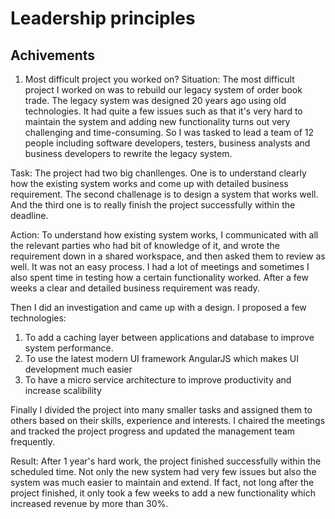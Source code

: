 # Leadership principles
## Achivements
1. Most difficult project you worked on?
Situation: 
The most difficult project I worked on was to rebuild our legacy system of order book trade. The legacy system was designed 20 years ago using old technologies. It had quite a few issues such as that it's very hard to maintain the system and adding new functionality turns out very challenging and time-consuming. So I was tasked to lead a team of 12 people including software developers, testers, business analysts and business developers to rewrite the legacy system.

Task:
The project had two big chanllenges. One is to understand clearly how the existing system works and come up with detailed business requirement. The second challenage is to design a system that works well. And the third one is to really finish the project successfully within the deadline.

Action:
To understand how existing system works, I communicated with all the relevant parties who had bit of knowledge of it, and wrote the requirement down in a shared workspace, and then asked them to review as well. It was not an easy process. I had a lot of meetings and sometimes I also spent time in testing how a certain functionality worked. After a few weeks a clear and detailed business requirement was ready. 

Then I did an investigation and came up with a design. I proposed a few technologies:
1. To add a caching layer between applications and database to improve system performance. 
2. To use the latest modern UI framework AngularJS which makes UI development much easier
3. To have a micro service architecture to improve productivity and increase scalibility

Finally I divided the project into many smaller tasks and assigned them to others based on their skills, experience and interests. I chaired the meetings and tracked the project progress and updated the management team frequently. 

Result:
After 1 year's hard work, the project finished successfully within the scheduled time. Not only the new system had very few issues but also the system was much easier to maintain and extend. If fact, not long after the project finished, it only took a few weeks to add a new functionality which increased revenue by more than 30%. 

